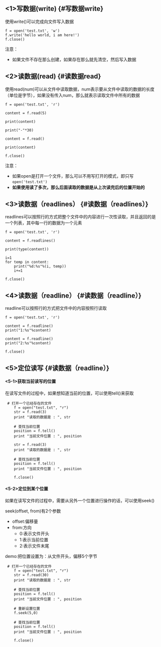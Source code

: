 ## &lt;1&gt;写数据\(write\) {#写数据write}

使用write\(\)可以完成向文件写入数据

```
f = open('test.txt', 'w')
f.write('hello world, i am here!')
f.close()
```

注意：

* 如果文件不存在那么创建，如果存在那么就先清空，然后写入数据

## &lt;2&gt;读数据\(read\) {#读数据read}

使用read\(num\)可以从文件中读取数据，num表示要从文件中读取的数据的长度（单位是字节），如果没有传入num，那么就表示读取文件中所有的数据

```
f = open('test.txt', 'r')

content = f.read(5)

print(content)

print("-"*30)

content = f.read()

print(content)

f.close()
```

注意：

* 如果open是打开一个文件，那么可以不用写打开的模式，即只写
  `open('test.txt')`
* **如果使用读了多次，那么后面读取的数据是从上次读完后的位置开始的**

## &lt;3&gt;读数据（readlines） {#读数据（readlines）}

readlines可以按照行的方式把整个文件中的内容进行一次性读取，并且返回的是一个列表，其中每一行的数据为一个元素

```
f = open('test.txt', 'r')

content = f.readlines()

print(type(content))

i=1
for temp in content:
    print("%d:%s"%(i, temp))
    i+=1

f.close()
```

## &lt;4&gt;读数据（readline） {#读数据（readline）}

readline可以按照行的方式把文件中的内容按照行读取

```
f = open('test.txt', 'r')

content = f.readline()
print("1:%s"%content)

content = f.readline()
print("2:%s"%content)

f.close()
```

## &lt;5&gt;定位读写 {#读数据（readline）}

#### &lt;5-1&gt;获取当前读写的位置

在读写文件的过程中，如果想知道当前的位置，可以使用tell\(\)来获取

```
 # 打开一个已经存在的文件
    f = open("test.txt", "r")
    str = f.read(3)
    print "读取的数据是 : ", str

    # 查找当前位置
    position = f.tell()
    print "当前文件位置 : ", position

    str = f.read(3)
    print "读取的数据是 : ", str

    # 查找当前位置
    position = f.tell()
    print "当前文件位置 : ", position

    f.close()
```

#### &lt;5-2&gt;定位到某个位置

如果在读写文件的过程中，需要从另外一个位置进行操作的话，可以使用seek\(\)

seek\(offset, from\)有2个参数

* offset:偏移量
* from:方向
  * 0:表示文件开头
  * 1:表示当前位置
  * 2:表示文件末尾

demo:把位置设置为：从文件开头，偏移5个字节

```
 # 打开一个已经存在的文件
    f = open("test.txt", "r")
    str = f.read(30)
    print "读取的数据是 : ", str

    # 查找当前位置
    position = f.tell()
    print "当前文件位置 : ", position

    # 重新设置位置
    f.seek(5,0)

    # 查找当前位置
    position = f.tell()
    print "当前文件位置 : ", position

    f.close()
```



